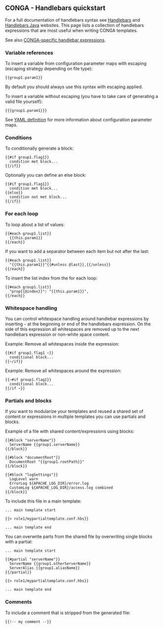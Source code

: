 ## CONGA - Handlebars quickstart

For a full documentation of handlebars syntax see [Handlebars][handlebars] and [Handlebars Java][handlebars-java] websites. This page lists a collection of handlebars expressions that are most useful when writing CONGA templates.

See also [CONGA-specific handlebar expressions][handlebars-helpers].

### Variable references

To insert a variable from configuration parameter maps with escaping (escaping strategy depending on file type):

```
{{group1.param1}}
```

By default you should always use this syntax with escaping applied.

To insert a variable without escaping (you have to take care of generating a valid file yourself):

```
{{{group1.param1}}}
```

See [YAML definition][yaml-definitions] for more information about configuration parameter maps.


### Conditions

To conditionally generate a block:

```
{{#if group1.flag1}}
  condition met block...
{{/if}}
```

Optionally you can define an else block:

```
{{#if group1.flag1}}
  condition met block...
{{else}}
  condition not met block...
{{/if}}
```


### For each loop

To loop about a list of values:

```
{{#each group1.list}}
  {{this.param1}}
{{/each}}
```

If you want to add a separator between each item but not after the last:

```
{{#each group1.list}}
  "{{this.param1}}"{{#unless @last}},{{/unless}}
{{/each}}
```

To insert the list index from the for each loop:

```
{{#each group1.list}}
  "prop{{@index}}": "{{this.param1}}",
{{/each}}
```


### Whitespace handling

You can control whitespace handling around handlebar expressions by inserting `~` at the beginning or end of the handlebars expression. On the side of this expression all whitespaces are removed up to the next handlebars expression or non-white space content.

Example: Remove all whitespaces inside the expression:

```
{{#if group1.flag1 ~}}
  conditional block...
{{~/if}}
```

Example: Remove all whitespaces around the expression:

```
{{~#if group1.flag1}}
  conditional block...
{{/if ~}}
```


### Partials and blocks

If you want to modularize your templates and reused a shared set of content or expressions in multiple templates you can use partials and blocks.

Example of a file with shared content/expressions using blocks:

```
{{#block "serverName"}}
  ServerName {{group1.serverName}}
{{/block}}

{{#block "documentRoot"}}
  DocumentRoot "{{group1.rootPath}}"
{{/block}}

{{#block "logSettings"}}
  LogLevel warn
  ErrorLog ${APACHE_LOG_DIR}/error.log
  CustomLog ${APACHE_LOG_DIR}/access.log combined
{{/block}}
```

To include this file in a main template:

```
... main template start

{{> role1/mypartialtemplate.conf.hbs}}

... main template end
```

You can overwrite parts from the shared file by overwriting single blocks with a partial:

```
... main template start

{{#partial "serverName"}}
  ServerName {{group1.otherServerName}}
  ServerAlias {{group1.aliasName}}
{{/partial}}

{{> role1/mypartialtemplate.conf.hbs}}

... main template end
```


### Comments

To include a comment that is stripped from the generated file:

```
{{!-- my comment --}}
```



[handlebars]: http://handlebarsjs.com/
[handlebars-java]: https://github.com/jknack/handlebars.java
[handlebars-helpers]: handlebars-helpers.html
[yaml-definitions]: yaml-definitions.html
